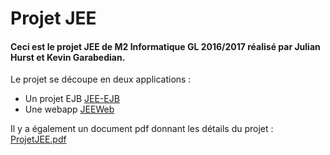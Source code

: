 # Projet JEE
#### Ceci est le projet JEE de M2 Informatique GL 2016/2017 réalisé par Julian Hurst et Kevin Garabedian.
Le projet se découpe en deux applications : 
- Un projet EJB [JEE-EJB](https://github.com/JulianHurst/projetJEE/tree/master/JEE-EJB)
- Une webapp [JEEWeb](https://github.com/JulianHurst/projetJEE/tree/master/JEEWeb)

Il y a également un document pdf donnant les détails du projet : [ProjetJEE.pdf](https://github.com/JulianHurst/projetJEE/blob/master/ProjetJEE.pdf)
